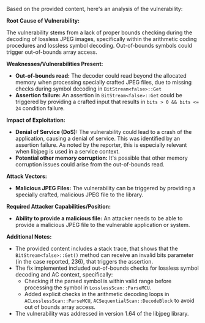 Based on the provided content, here's an analysis of the vulnerability:

**Root Cause of Vulnerability:**

The vulnerability stems from a lack of proper bounds checking during the decoding of lossless JPEG images, specifically within the arithmetic coding procedures and lossless symbol decoding. Out-of-bounds symbols could trigger out-of-bounds array access.

**Weaknesses/Vulnerabilities Present:**

- **Out-of-bounds read:** The decoder could read beyond the allocated memory when processing specially crafted JPEG files, due to missing checks during symbol decoding in `BitStream<false>::Get`
- **Assertion failure:** An assertion in `BitStream<false>::Get` could be triggered by providing a crafted input that results in `bits > 0 && bits <= 24` condition failure.

**Impact of Exploitation:**

- **Denial of Service (DoS):**  The vulnerability could lead to a crash of the application, causing a denial of service. This was identified by an assertion failure. As noted by the reporter, this is especially relevant when libjpeg is used in a service context.
- **Potential other memory corruption:** It's possible that other memory corruption issues could arise from the out-of-bounds read.

**Attack Vectors:**

- **Malicious JPEG Files:** The vulnerability can be triggered by providing a specially crafted, malicious JPEG file to the library.

**Required Attacker Capabilities/Position:**

- **Ability to provide a malicious file:** An attacker needs to be able to provide a malicious JPEG file to the vulnerable application or system.

**Additional Notes:**

- The provided content includes a stack trace, that shows that the `BitStream<false>::Get()` method can receive an invalid bits parameter (in the case reported, 236), that triggers the assertion.
- The fix implemented included out-of-bounds checks for lossless symbol decoding and AC context, specifically:
  - Checking if the parsed symbol is within valid range before processing the symbol in `LosslessScan::ParseMCU`.
  - Added explicit checks in the arithmetic decoding loops in `ACLosslessScan::ParseMCU`, `ACSequentialScan::DecodeBlock` to avoid out of bounds array access.
- The vulnerability was addressed in version 1.64 of the libjpeg library.